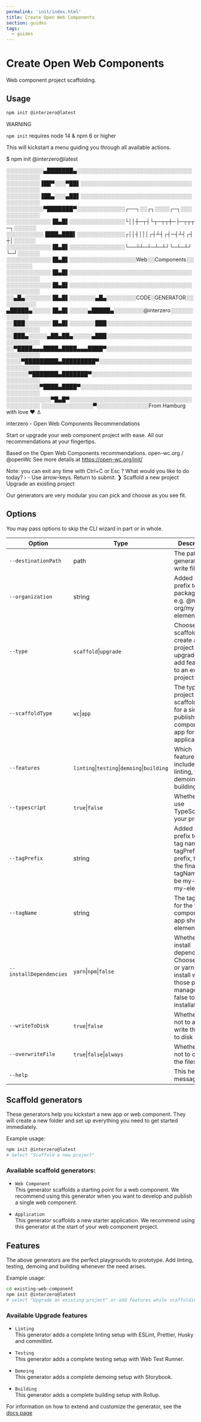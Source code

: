 ```yaml
---
permalink: 'init/index.html'
title: Create Open Web Components
section: guides
tags:
  - guides
---
```


# Create Open Web Components

Web component project scaffolding.

[//]: # 'AUTO INSERT HEADER PREPUBLISH'

## Usage

```bash
npm init @interzero@latest
```

<div class="custom-block warning"><p class="custom-block-title">WARNING</p> <p><code>npm init</code> requires node 14 &amp; npm 6 or higher</p></div>

This will kickstart a menu guiding you through all available actions.

$ npm init @interzero@latest

░░░░░░░░░░▄███████▄░░░░░░░░░░░░░░░░░░░░░░░░░░░░░░░░░░░░░░░░
░░░░░░░░░▐██▀░░░▀██▌░░░░░░░░░░░░░░░░░░░░░░░░░░░░░░░░░░░░░░░
░░░░░░░░░▐██▄░░░▄██▌░░░░░░░░░░░░░░░░░░░░░░░░░░░░░░░░░░░░░░░
░░░░░░░░░░▀███████▀░░░░░░░░░░░░░┌──┐░░┌┐░░░░┌─┐░░░░░░░░░░░░
░░░░░░░░░░░░▐█▄█▌░░░░░░░░░░░░░░░└││┼─┬┤└┬─┬┬┼─├─┬┬┬─┐░░░░░░
░░░░░░░░░░▐███▄███▌░░░░░░░░░░░░░┌││┤│││┌┤┴┤┌┤─┤┴┤┌┤┼│░░░░░░
░░░░░░░░░░░░▐█▄█▌░░░░░░░░░░░░░░░└──┴┴─┴─┴─┴┘└─┴─┴┘└─┘░░░░░░
░░░░░░░░░░░░▐█▄█▌░░░░░░░░░░░░░░░░░░Web░░Components░░░░░░░░░
░░░░░░░░░░░░▐█▄█▌░░░░░░░░░░░░░░░░░░░░░░░░░░░░░░░░░░░░░░░░░░
░░░░░░░░░░░░▐█▄█▌░░░░░░░░░░░░░░░░░░░░░░░░░░░░░░░░░░░░░░░░░░
░░▄█▄░░░░░░░▐█▄█▌░░░░░░░▄█▄░░░░░░░░CODE░GENERATOR░░░░░░░░░░
▄█████▄░░░░░▐█▄█▌░░░░░▄█████▄░░░░░░░░@interzero░░░░░░░░░░░░
░░███░░░░░░░▐█▄█▌░░░░░░░███░░░░░░░░░░░░░░░░░░░░░░░░░░░░░░░░
░░███▄░░░░░▄██▄██▄░░░░░▄███░░░░░░░░░░░░░░░░░░░░░░░░░░░░░░░░
░░▀████▄▄▄████▄████▄▄▄████▀░░░░░░░░░░░░░░░░░░░░░░░░░░░░░░░░
░░░░▀█████████▄█████████▀░░░░░░░░░░░░░░░░░░░░░░░░░░░░░░░░░░
░░░░░░▀███████▄███████▀░░░░░░░░░░░░░░░░░░░░░░░░░░░░░░░░░░░░
░░░░░░░░░▀████▄████▀░░░░░░░░░░░░░░░░░░░░░░░░░░░░░░░░░░░░░░░
░░░░░░░░░░░░▀█▄█▀░░░░░░░░░░░░░░░░░░░░░░░░░░░░░░░░░░░░░░░░░░
░░░░░░░░░░░░░░▀░░░░░░░░░░░░░░From Hamburg with love  ❤️  ⚓

interzero - Open Web Components Recommendations

Start or upgrade your web component project with ease.
All our recommendations at your fingertips.

Based on the Open Web Components recommendations.
open-wc.org / @openWc
See more details at https://open-wc.org/init/


Note: you can exit any time with Ctrl+C or Esc
? What would you like to do today? › - Use arrow-keys. Return to submit.
❯   Scaffold a new project
    Upgrade an existing project

Our generators are very modular you can pick and choose as you see fit.

## Options

You may pass options to skip the CLI wizard in part or in whole.

| Option                  | Type                                        | Description                                                                                                               |     |
| ----------------------- | ------------------------------------------- | ------------------------------------------------------------------------------------------------------------------------- | --- |
| `--destinationPath`     | path                                        | The path the generator will write files to                                                                                |     |
| `--organization`        | string                                      | Added as a prefix to the package name e.g. @my-org/my-element                                                             |     |
| `--type`                | `scaffold`\|`upgrade`                       | Choose scaffold to create a new project or upgrade to add features to an existing project                                 |     |
| `--scaffoldType`        | `wc`\|`app`                                 | The type of project to scaffold. wc for a single published component, app for an application                              |     |
| `--features`            | `linting`\|`testing`\|`demoing`\|`building` | Which features to include. linting, testing, demoing, or building                                                         |     |
| `--typescript`          | `true`\|`false`                             | Whether to use TypeScript in your project                                                                                 |     |
| `--tagPrefix`           | string                                      | Added as a prefix to the tag name e.g. tagPrefix my-prefix, then the final tagName will be my-prefix-my-element           |     |
| `--tagName`             | string                                      | The tag name for the web component or app shell element                                                                   |     |
| `--installDependencies` | `yarn`\|`npm`\|`false`                      | Whether to install dependencies. Choose npm or yarn to install with those package managers, or false to skip installation |     |
| `--writeToDisk`         | `true`\|`false`                             | Whether or not to actually write the files to disk                                                                        |     |
| `--overwriteFile`       | `true`\|`false`\|`always`                   | Whether or not to overrite the files                                                                                      |     |
| `--help`                |                                             | This help message                                                                                                         |     |

## Scaffold generators

These generators help you kickstart a new app or web component.
They will create a new folder and set up everything you need to get started immediately.

Example usage:

```bash
npm init @interzero@latest
# Select "Scaffold a new project"
```

### Available scaffold generators:

- `Web Component`<br/>
  This generator scaffolds a starting point for a web component. We recommend using this generator when you want to develop and publish a single web component.
  <br/>

- `Application`<br/>
  This generator scaffolds a new starter application. We recommend using this generator at the start of your web component project.
  <br/>

## Features

The above generators are the perfect playgrounds to prototype.
Add linting, testing, demoing and building whenever the need arises.

Example usage:

```bash
cd existing-web-component
npm init @interzero@latest
# select "Upgrade an existing project" or add features while scaffolding
```

### Available Upgrade features

- `Linting`<br>
  This generator adds a complete linting setup with ESLint, Prettier, Husky and commitlint.
  <br/>

- `Testing`<br>
  This generator adds a complete testing setup with Web Test Runner.
  <br/>

- `Demoing`<br>
  This generator adds a complete demoing setup with Storybook.
  <br/>

- `Building`<br>
  This generator adds a complete building setup with Rollup.
  <br/>

For information on how to extend and customize the generator, see the [docs page](https://open-wc.org/docs/development/generator/#extending)
